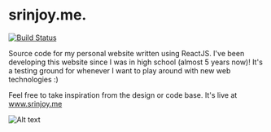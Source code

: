 # srinjoy.me.    
[![Build Status](https://travis-ci.org/srinjoym/srinjoy.me.svg?branch=master)](https://travis-ci.org/srinjoym/srinjoy.me)

Source code for my personal website written using ReactJS. I've been developing this website since I was in high school (almost 5 years now)! It's a testing ground for whenever I want to play around with new web technologies :) 

Feel free to take inspiration from the design or code base. It's live at www.srinjoy.me

![Alt text](./img/landing_screenshot.png?raw=true "Homepage")
